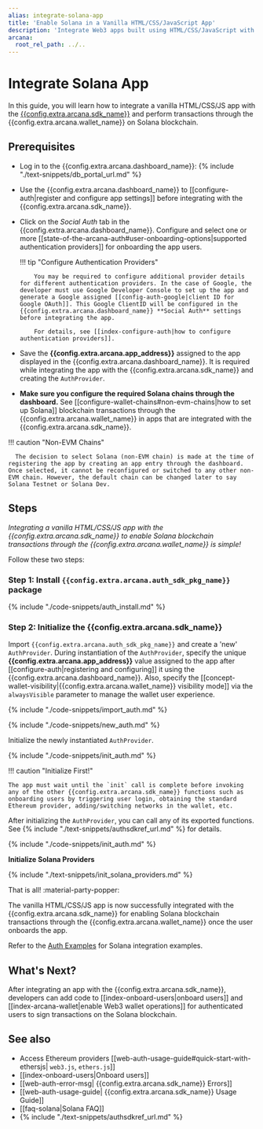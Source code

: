 ```yaml
---
alias: integrate-solana-app
title: 'Enable Solana in a Vanilla HTML/CSS/JavaScript App'
description: 'Integrate Web3 apps built using HTML/CSS/JavaScript with the Arcana Auth SDK. Follow these instructions to use Solana blockchain for transactions via the Arcana wallet.'
arcana:
  root_rel_path: ../..
---
```


# Integrate Solana App

In this guide, you will learn how to integrate a vanilla HTML/CSS/JS app with the [{{config.extra.arcana.sdk_name}}]({{page.meta.arcana.root_rel_path}}/concepts/authsdk.md) and perform transactions through the {{config.extra.arcana.wallet_name}} on Solana blockchain.

<!-- 
[Try Auth Example :material-rocket-launch:](https://9mt0h4.csb.app/){ .md-button .md-button--primary}
-->

## Prerequisites

* Log in to the {{config.extra.arcana.dashboard_name}}: {% include "./text-snippets/db_portal_url.md" %}

* Use the {{config.extra.arcana.dashboard_name}} to [[configure-auth|register and configure app settings]] before integrating with the {{config.extra.arcana.sdk_name}}. 

* Click on the *Social Auth* tab in the {{config.extra.arcana.dashboard_name}}. Configure and select one or more [[state-of-the-arcana-auth#user-onboarding-options|supported authentication providers]] for onboarding the app users.

    !!! tip "Configure Authentication Providers"

          You may be required to configure additional provider details for different authentication providers. In the case of Google, the developer must use Google Developer Console to set up the app and generate a Google assigned [[config-auth-google|client ID for Google OAuth]]. This Google ClientID will be configured in the {{config.extra.arcana.dashboard_name}} **Social Auth** settings before integrating the app.

          For details, see [[index-configure-auth|how to configure authentication providers]].

* Save the **{{config.extra.arcana.app_address}}** assigned to the app displayed in the {{config.extra.arcana.dashboard_name}}. It is required while integrating the app with the {{config.extra.arcana.sdk_name}} and creating the `AuthProvider`.

* **Make sure you configure the required Solana chains through the dashboard.** See [[configure-wallet-chains#non-evm-chains|how to set up Solana]] blockchain transactions through the {{config.extra.arcana.wallet_name}} in apps that are integrated with the {{config.extra.arcana.sdk_name}}.

!!! caution "Non-EVM Chains"

      The decision to select Solana (non-EVM chain) is made at the time of registering the app by creating an app entry through the dashboard. Once selected, it cannot be reconfigured or switched to any other non-EVM chain. However, the default chain can be changed later to say Solana Testnet or Solana Dev.

## Steps

*Integrating a vanilla HTML/CSS/JS app with the {{config.extra.arcana.sdk_name}} to enable Solana blockchain transactions through the {{config.extra.arcana.wallet_name}} is simple!*

Follow these two steps:

### Step 1: Install `{{config.extra.arcana.auth_sdk_pkg_name}}` package

{% include "./code-snippets/auth_install.md" %}

### Step 2: Initialize the {{config.extra.arcana.sdk_name}}

Import `{{config.extra.arcana.auth_sdk_pkg_name}}` and create a 'new' `AuthProvider`. During instantiation of the `AuthProvider`, specify the unique **{{config.extra.arcana.app_address}}** value assigned to the app after [[configure-auth|registering and configuring]] it using the {{config.extra.arcana.dashboard_name}}. Also, specify the [[concept-wallet-visibility|{{config.extra.arcana.wallet_name}} visibility mode]] via the `alwaysVisible` parameter to manage the wallet user experience.

{% include "./code-snippets/import_auth.md" %}

{% include "./code-snippets/new_auth.md" %}

Initialize the newly instantiated `AuthProvider`. 

{% include "./code-snippets/init_auth.md" %}

!!! caution "Initialize First!"

    The app must wait until the `init` call is complete before invoking any of the other {{config.extra.arcana.sdk_name}} functions such as onboarding users by triggering user login, obtaining the standard Ethereum provider, adding/switching networks in the wallet, etc.

After initializing the `AuthProvider`, you can call any of its exported functions. See {% include "./text-snippets/authsdkref_url.md" %} for details.

{% include "./code-snippets/init_auth.md" %}

**Initialize Solana Providers**

{% include "./text-snippets/init_solana_providers.md" %}

That is all! :material-party-popper:

The vanilla HTML/CSS/JS app is now successfully integrated with the {{config.extra.arcana.sdk_name}} for enabling Solana blockchain transactions through the {{config.extra.arcana.wallet_name}} once the user onboards the app. 

Refer to the [Auth Examples](https://github.com/arcana-network/auth-examples) for Solana integration examples.

## What's Next?

After integrating an app with the {{config.extra.arcana.sdk_name}}, developers can add code to [[index-onboard-users|onboard users]] and [[index-arcana-wallet|enable Web3 wallet operations]] for authenticated users to sign transactions on the Solana blockchain.

## See also

* Access Ethereum providers [[web-auth-usage-guide#quick-start-with-ethersjs| `web3.js`, `ethers.js`]]
* [[index-onboard-users|Onboard users]]
* [[web-auth-error-msg| {{config.extra.arcana.sdk_name}} Errors]]
* [[web-auth-usage-guide| {{config.extra.arcana.sdk_name}} Usage Guide]]
* [[faq-solana|Solana FAQ]]
* {% include "./text-snippets/authsdkref_url.md" %}
